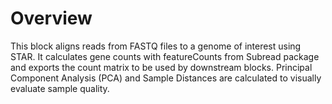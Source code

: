 # Overview
This block aligns reads from FASTQ files to a genome of interest using STAR. It calculates gene counts with featureCounts from Subread package and exports the count matrix to be used by downstream blocks. Principal Component Analysis (PCA) and Sample Distances are calculated to visually evaluate sample quality.